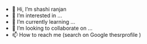 - 👋 Hi, I’m shashi ranjan
- 👀 I’m interested in ...
- 🌱 I’m currently learning ...
- 💞️ I’m looking to collaborate on ...
- 📫 How to reach me (search on Google thesrprofile )

<!---
thesrprofile/thesrprofile is a ✨ special ✨ repository because its `README.md` (this file) appears on your GitHub profile.
You can click the Preview link to take a look at your changes.
--->
